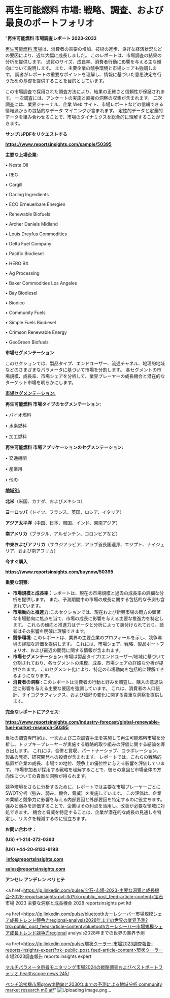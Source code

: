 # 再生可能燃料 市場: 戦略、調査、および最良のポートフォリオ

"<strong>再生可能燃料 市場調査レポート 2023-2032</strong>

<a href=https://www.reportsinsights.com/sample/50395>再生可能燃料 市場</a>は、消費者の需要の増加、技術の進歩、良好な経済状況などの要因により、近年大幅に成長しました。 このレポートは、市場調査の結果の分析を提供します。 通貨のサイズ、成長率、消費者行動に影響を与える主な傾向について説明します。 また、主要企業の競争環境と市場シェアも強調します。 読者がレポートの重要なポイントを理解し、情報に基づいた意思決定を行うための基礎を提供することを目的としています。

この市場調査で採用された調査方法により、結果の正確さと信頼性が保証されます。 一次調査には、アンケートの実施と直接の洞察の収集が含まれます。 二次調査には、業界ジャーナル、企業 Web サイト、市場レポートなどの信頼できる情報源からの包括的なデータ マイニングが含まれます。 定性的データと定量的データを組み合わせることで、市場のダイナミクスを総合的に理解することができます。

<strong><b>サンプルPDFをリクエストする</b></strong>

<a href=https://www.reportsinsights.com/sample/50395><strong><u>https://www.reportsinsights.com/sample/50395</u></strong></a>

<strong>主要な上場企業:</strong>

• Neste Oil

• REG

• Cargill

• Darling Ingredients

• ECO Erneuerbare Energien

• Renewable Biofuels

• Archer Daniels Midland

• Louis Dreyfus Commodities

• Delta Fuel Company

• Pacific Biodiesel

• HERO BX

• Ag Processing

• Baker Commodities Los Angeles

• Bay Biodiesel

• Biodico

• Community Fuels

• Simple Fuels Biodiesel

• Crimson Renewable Energy

• GeoGreen Biofuels

<strong>市場セグメンテーション</strong>

このセクションでは、製品タイプ、エンドユーザー、流通チャネル、地理的地域などのさまざまなパラメータに基づいて市場を分割します。 各セグメントの市場規模、成長率、市場シェアを分析して、業界プレーヤーの成長機会と潜在的なターゲット市場を明らかにします。

<strong><u>市場セグメンテーション</u></strong><strong><u>:</u></strong>

<strong>再生可能燃料 市場タイプのセグメンテーション:</strong>

• バイオ燃料

• 水素燃料

• 加工燃料

<strong>再生可能燃料 市場アプリケーションのセグメンテーション:</strong>

• 交通機関

• 産業用

• 他の

<strong><u>地域別</u></strong><strong><u>:</u></strong>

<strong>北米</strong>（米国、カナダ、およびメキシコ）

<strong>ヨーロッパ</strong>（ドイツ、フランス、英国、ロシア、イタリア）

<strong>アジア太平洋</strong>（中国、日本、韓国、インド、東南アジア）

<strong>南アメリカ</strong>（ブラジル、アルゼンチン、コロンビアなど）

<strong>中東およびアフリカ</strong>（サウジアラビア、アラブ首長国連邦、エジプト、ナイジェリア、および南アフリカ）

<strong>今すぐ購入</strong>

<a href=https://www.reportsinsights.com/buynow/50395><strong><u>https://www.reportsinsights.com/buynow/50395</u></strong></a>

<strong>重要な洞察:</strong>
<ul>
  <li><strong>市場規模と成長率：</strong>レポートは、現在の市場規模と過去の成長率の詳細な分析を提供します。 また、予測期間中の市場の成長に関する包括的な予測も含まれています。</li>
  <li><strong>市場動向と推進力:</strong>このセクションでは、現在および新興市場の両方の顕著な市場動向に焦点を当て、市場の成長に影響を与える主要な推進力を特定します。 これらの傾向と推進力はデータと分析によって裏付けられており、読者はその影響を明確に理解できます。</li>
  <li><strong>競争環境</strong>: このレポートは、業界の主要企業のプロフィールを示し、競争環境の詳細な評価を提供します。 これには、市場シェア、戦略、製品ポートフォリオ、および最近の開発に関する情報が含まれます。</li>
  <li><strong>市場セグメンテーション: </strong>市場は製品タイプ/エンドユーザー/地域に基づいて分割されており、各セグメントの規模、成長、市場シェアの詳細な分析が提供されます。 このセグメント化により、特定の市場動向を包括的に理解できるようになります。</li>
  <li><strong>消費者の洞察 : </strong>このレポートは消費者の行動と好みを調査し、購入の意思決定に影響を与える主要な要因を強調しています。 これは、消費者の人口統計、サイコグラフィックス、および嗜好の変化に関する貴重な洞察を提供します。</li>
</ul>
<strong>完全なレポートにアクセス:</strong>

<a href=https://www.reportsinsights.com/industry-forecast/global-renewable-fuel-market-research-50395><strong><u><b>https://www.reportsinsights.com/industry-forecast/global-renewable-fuel-market-research-50395</b></u></strong></a>

当社の調査専門家は、一次および二次調査手法を実施して再生可能燃料市場を分析し、トップキープレーヤーが実施する戦略的取り組みの評価に関する結論を導き出します。 これには、合併と買収、パートナーシップ、コラボレーション、製品の発売、研究開発への投資が含まれます。 レポートでは、これらの戦略的措置が企業の成長、市場での地位、競争上の優位性に与える影響を評価しています。 市場参加者が採用する戦略を理解することで、彼らの意図と市場全体の方向性についての貴重な洞察が得られます。

競争環境をさらに分析するために、レポートでは主要な市場プレーヤーごとにSWOT分析（強み、弱み、機会、脅威）を実施しています。 この評価は、企業の業績と競争力に影響を与える内部要因と外部要因を特定するのに役立ちます。 強みと弱みを評価することで、企業はその利点を活用し、改善が必要な領域に対処できます。 機会と脅威を特定することは、企業が潜在的な成長の見通しを特定し、リスクを軽減するのに役立ちます。

<strong>お問い合わせ：</strong>

<strong>(US) +1-214-272-0393</strong>

<strong>(UK) +44-20-8133-9198</strong>

<strong> </strong><a href=info@reportsinsights.com><strong><u>info@reportsinsights.com</u></strong></a>

<a href=sales@reportsinsights.com><strong><u>sales@reportsinsights.com</u></strong></a>

<strong>アンセレ アンデレン ベリヒテ</strong>

<a href=https://jp.linkedin.com/pulse/宝石-市場-2023-主要な洞察と成長機会-2028-reportsinsights-pvt-ltd?trk=public_post_feed-article-content>宝石 市場 2023 主要な洞察と成長機会 2028 reportsinsights pvt ltd</a>

<a href=https://jp.linkedin.com/pulse/bluetoothカーレシーバー市場規模シェア成長トレンド競争力regional-analysis2028年までの世界の業界予測?trk=public_post_feed-article-content>bluetoothカーレシーバー市場規模シェア成長トレンド競争力regional analysis2028年までの世界の業界予測</a>

<a href=https://jp.linkedin.com/pulse/環状クーラー-市場2023調査報告-reports-insights-expert?trk=public_post_feed-article-content>環状クーラー 市場2023調査報告 reports insights expert</a>

<a href=https://www.linkedin.com/pulse/マルチパラメータ患者モニタリング市場2024の戦略調査およびベストポートフォリオ-healthscope-news-245/>マルチパラメータ患者モニタリング市場2024の戦略調査およびベストポートフォリオ healthscope news 245/</a>

<a href=https://www.linkedin.com/pulse/ベンチ溶接機市場growth動向と2030年までの予測による地域分析-community-market-research-m0iaf/>ベンチ溶接機市場growth動向と2030年までの予測による地域分析 community market research m0iaf/</a>"
![Uploading image.png…]()
